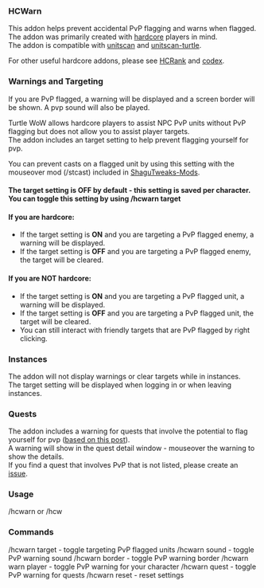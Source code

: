 ### HCWarn
This addon helps prevent accidental PvP flagging and warns when flagged.    
The addon was primarily created with [hardcore](https://turtle-wow.org/#/hardcore-mode]) players in mind.    
The addon is compatible with [unitscan](https://github.com/shirsig/unitscan-vanilla) and [unitscan-turtle](https://github.com/GryllsAddons/unitscan-turtle).    

For other useful hardcore addons, please see [HCRank](https://github.com/GryllsAddons/HCRank) and [codex](https://github.com/nakda/codex).

### Warnings and Targeting
If you are PvP flagged, a warning will be displayed and a screen border will be shown. A pvp sound will also be played.   

Turtle WoW allows hardcore players to assist NPC PvP units without PvP flagging but does not allow you to assist player targets.     
The addon includes an target setting to help prevent flagging yourself for pvp.   

You can prevent casts on a flagged unit by using this setting with the mouseover mod (/stcast) included in [ShaguTweaks-Mods](https://github.com/GryllsAddons/ShaguTweaks-Mods).

#### The target setting is OFF by default - this setting is saved per character. You can toggle this setting by using /hcwarn target
#### If you are hardcore:     
- If the target setting is **ON** and you are targeting a PvP flagged enemy, a warning will be displayed.
- If the target setting is **OFF** and you are targeting a PvP flagged enemy, the target will be cleared.
#### If you are NOT hardcore:     
- If the target setting is **ON** and you are targeting a PvP flagged unit, a warning will be displayed.      
- If the target setting is **OFF** and you are targeting a PvP flagged unit, the target will be cleared.
- You can still interact with friendly targets that are PvP flagged by right clicking.
### Instances
The addon will not display warnings or clear targets while in instances.     
The target setting will be displayed when logging in or when leaving instances.       
### Quests
The addon includes a warning for quests that involve the potential to flag yourself for pvp ([based on this post](https://forum.turtle-wow.org/viewtopic.php?f=37&t=4490)).     
A warning will show in the quest detail window - mouseover the warning to show the details.     
If you find a quest that involves PvP that is not listed, please create an [issue](https://github.com/GryllsAddons/HCWarn/issues).
### Usage
/hcwarn or /hcw    
### Commands
/hcwarn target - toggle targeting PvP flagged units
/hcwarn sound - toggle PvP warning sound
/hcwarn border - toggle PvP warning border
/hcwarn warn player - toggle PvP warning for your character
/hcwarn quest - toggle PvP warning for quests
/hcwarn reset - reset settings
